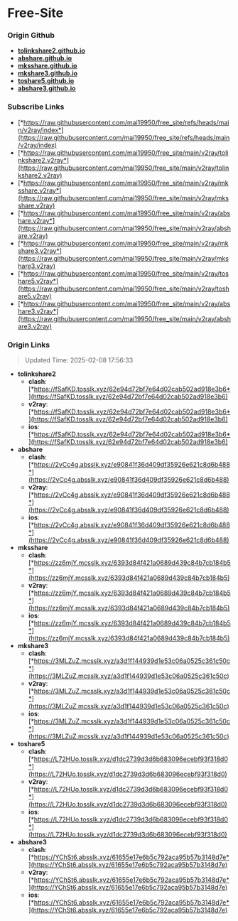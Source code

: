 # Free-Site

### Origin Github

- [**tolinkshare2.github.io**](https://github.com/tolinkshare2/tolinkshare2.github.io)
- [**abshare.github.io**](https://github.com/abshare/abshare.github.io)
- [**mksshare.github.io**](https://github.com/mksshare/mksshare.github.io)
- [**mkshare3.github.io**](https://github.com/mkshare3/mkshare3.github.io)
- [**toshare5.github.io**](https://github.com/toshare5/toshare5.github.io)
- [**abshare3.github.io**](https://github.com/abshare3/abshare3.github.io)

### Subscribe Links

- [*https://raw.githubusercontent.com/mai19950/free_site/refs/heads/main/v2ray/index*](https://raw.githubusercontent.com/mai19950/free_site/refs/heads/main/v2ray/index)
- [*https://raw.githubusercontent.com/mai19950/free_site/main/v2ray/tolinkshare2.v2ray*](https://raw.githubusercontent.com/mai19950/free_site/main/v2ray/tolinkshare2.v2ray)
- [*https://raw.githubusercontent.com/mai19950/free_site/main/v2ray/mksshare.v2ray*](https://raw.githubusercontent.com/mai19950/free_site/main/v2ray/mksshare.v2ray)
- [*https://raw.githubusercontent.com/mai19950/free_site/main/v2ray/abshare.v2ray*](https://raw.githubusercontent.com/mai19950/free_site/main/v2ray/abshare.v2ray)
- [*https://raw.githubusercontent.com/mai19950/free_site/main/v2ray/mkshare3.v2ray*](https://raw.githubusercontent.com/mai19950/free_site/main/v2ray/mkshare3.v2ray)
- [*https://raw.githubusercontent.com/mai19950/free_site/main/v2ray/toshare5.v2ray*](https://raw.githubusercontent.com/mai19950/free_site/main/v2ray/toshare5.v2ray)
- [*https://raw.githubusercontent.com/mai19950/free_site/main/v2ray/abshare3.v2ray*](https://raw.githubusercontent.com/mai19950/free_site/main/v2ray/abshare3.v2ray)

### Origin Links

> Updated Time: 2025-02-08 17:56:33

- **tolinkshare2**
  - **clash**: [*https://fSafKD.tosslk.xyz/62e94d72bf7e64d02cab502ad918e3b6*](https://fSafKD.tosslk.xyz/62e94d72bf7e64d02cab502ad918e3b6)
  - **v2ray**: [*https://fSafKD.tosslk.xyz/62e94d72bf7e64d02cab502ad918e3b6*](https://fSafKD.tosslk.xyz/62e94d72bf7e64d02cab502ad918e3b6)
  - **ios**: [*https://fSafKD.tosslk.xyz/62e94d72bf7e64d02cab502ad918e3b6*](https://fSafKD.tosslk.xyz/62e94d72bf7e64d02cab502ad918e3b6)
- **abshare**
  - **clash**: [*https://2vCc4g.absslk.xyz/e90841f36d409df35926e621c8d6b488*](https://2vCc4g.absslk.xyz/e90841f36d409df35926e621c8d6b488)
  - **v2ray**: [*https://2vCc4g.absslk.xyz/e90841f36d409df35926e621c8d6b488*](https://2vCc4g.absslk.xyz/e90841f36d409df35926e621c8d6b488)
  - **ios**: [*https://2vCc4g.absslk.xyz/e90841f36d409df35926e621c8d6b488*](https://2vCc4g.absslk.xyz/e90841f36d409df35926e621c8d6b488)
- **mksshare**
  - **clash**: [*https://zz6mjY.mcsslk.xyz/6393d84f421a0689d439c84b7cb184b5*](https://zz6mjY.mcsslk.xyz/6393d84f421a0689d439c84b7cb184b5)
  - **v2ray**: [*https://zz6mjY.mcsslk.xyz/6393d84f421a0689d439c84b7cb184b5*](https://zz6mjY.mcsslk.xyz/6393d84f421a0689d439c84b7cb184b5)
  - **ios**: [*https://zz6mjY.mcsslk.xyz/6393d84f421a0689d439c84b7cb184b5*](https://zz6mjY.mcsslk.xyz/6393d84f421a0689d439c84b7cb184b5)
- **mkshare3**
  - **clash**: [*https://3MLZuZ.mcsslk.xyz/a3d1f144939d1e53c06a0525c361c50c*](https://3MLZuZ.mcsslk.xyz/a3d1f144939d1e53c06a0525c361c50c)
  - **v2ray**: [*https://3MLZuZ.mcsslk.xyz/a3d1f144939d1e53c06a0525c361c50c*](https://3MLZuZ.mcsslk.xyz/a3d1f144939d1e53c06a0525c361c50c)
  - **ios**: [*https://3MLZuZ.mcsslk.xyz/a3d1f144939d1e53c06a0525c361c50c*](https://3MLZuZ.mcsslk.xyz/a3d1f144939d1e53c06a0525c361c50c)
- **toshare5**
  - **clash**: [*https://L72HUo.tosslk.xyz/d1dc2739d3d6b683096ecebf93f318d0*](https://L72HUo.tosslk.xyz/d1dc2739d3d6b683096ecebf93f318d0)
  - **v2ray**: [*https://L72HUo.tosslk.xyz/d1dc2739d3d6b683096ecebf93f318d0*](https://L72HUo.tosslk.xyz/d1dc2739d3d6b683096ecebf93f318d0)
  - **ios**: [*https://L72HUo.tosslk.xyz/d1dc2739d3d6b683096ecebf93f318d0*](https://L72HUo.tosslk.xyz/d1dc2739d3d6b683096ecebf93f318d0)
- **abshare3**
  - **clash**: [*https://YChSt6.absslk.xyz/61655e17e6b5c792aca95b57b3148d7e*](https://YChSt6.absslk.xyz/61655e17e6b5c792aca95b57b3148d7e)
  - **v2ray**: [*https://YChSt6.absslk.xyz/61655e17e6b5c792aca95b57b3148d7e*](https://YChSt6.absslk.xyz/61655e17e6b5c792aca95b57b3148d7e)
  - **ios**: [*https://YChSt6.absslk.xyz/61655e17e6b5c792aca95b57b3148d7e*](https://YChSt6.absslk.xyz/61655e17e6b5c792aca95b57b3148d7e)
